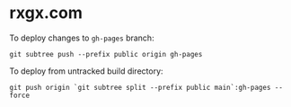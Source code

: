 # rxgx.com

To deploy changes to `gh-pages` branch:

```shell
git subtree push --prefix public origin gh-pages
```

To deploy from untracked build directory:

```shell
git push origin `git subtree split --prefix public main`:gh-pages --force
```

